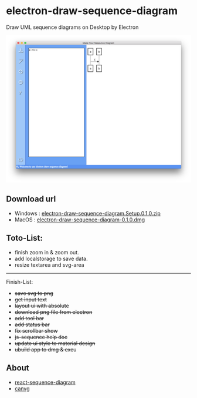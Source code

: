 # electron-draw-sequence-diagram
Draw UML sequence diagrams on Desktop by Electron

![img](./doc/assets/main.png)

## Download url

-   Windows :  [electron-draw-sequence-diagram.Setup.0.1.0.zip](https://github.com/sutaking/electron-draw-sequence-diagram/releases/download/v0.1.0/electron-draw-sequence-diagram.Setup.0.1.0.zip)
-   MacOS : [electron-draw-sequence-diagram-0.1.0.dmg](https://github.com/sutaking/electron-draw-sequence-diagram/releases/download/v0.1.0/electron-draw-sequence-diagram-0.1.0.dmg)


## Toto-List:
-   finish zoom in & zoom out.
-   add localstorage to save data.
-   resize textarea and svg-area


-------
Finish-List:
-   ~~save svg to png~~
-   ~~get input text~~
-   ~~layout ui with absolute~~
-   ~~download png file from electron~~
-   ~~add tool bar~~
-   ~~add status bar~~
-   ~~fix scrollbar show~~
-   ~~js-sequence help doc~~
-   ~~update ui style to material design~~
-   ~~ubuild app to dmg & exe~~u


## About
-   [react-sequence-diagram](https://github.com/zfanta/react-sequence-diagram)
-   [canvg](https://github.com/canvg/canvg)